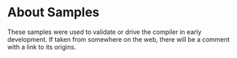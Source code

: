 # About Samples

These samples were used to validate or drive the compiler
in early development. If taken from somewhere on the web,
there will be a comment with a link to its origins.